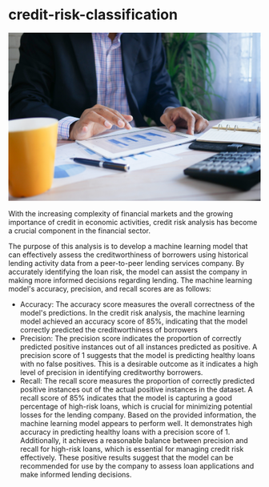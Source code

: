 # credit-risk-classification

![Logo](https://github.com/ernestosm23/credit-risk-classification/blob/main/Credit_Risk/loan_analysis.jpg)
   
With the increasing complexity of financial markets and the growing importance of credit in economic activities, credit risk analysis has become a crucial component in the financial sector.

The purpose of this analysis is to develop a machine learning model that can effectively assess the creditworthiness of borrowers using historical lending activity data from a peer-to-peer lending services company. By accurately identifying the loan risk, the model can assist the company in making more informed decisions regarding lending.
The machine learning model's accuracy, precision, and recall scores are as follows:
- Accuracy: The accuracy score measures the overall correctness of the model's predictions. In the credit risk analysis, the machine learning model achieved an accuracy score of 85%, indicating that the model correctly predicted the creditworthiness of borrowers
- Precision: The precision score indicates the proportion of correctly predicted positive instances out of all instances predicted as positive. A precision score of 1 suggests that the model is predicting healthy loans with no false positives. This is a desirable outcome as it indicates a high level of precision in identifying creditworthy borrowers.
- Recall: The recall score measures the proportion of correctly predicted positive instances out of the actual positive instances in the dataset. A recall score of 85% indicates that the model is capturing a good percentage of high-risk loans, which is crucial for minimizing potential losses for the lending company.
Based on the provided information, the machine learning model appears to perform well. It demonstrates high accuracy in predicting healthy loans with a precision score of 1. Additionally, it achieves a reasonable balance between precision and recall for high-risk loans, which is essential for managing credit risk effectively. These positive results suggest that the model can be recommended for use by the company to assess loan applications and make informed lending decisions.


